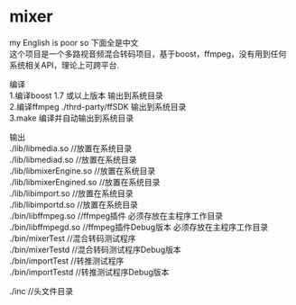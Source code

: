 # mixer
my English is poor so 下面全是中文   
这个项目是一个多路视音频混合转码项目，基于boost，ffmpeg，没有用到任何系统相关API，理论上可跨平台.   

编译  
1.编译boost 1.7 或以上版本      输出到系统目录   
2.编译ffmpeg ./thrd-party/ffSDK  输出到系统目录  
3.make    编译并自动输出到系统目录     

输出  
./lib/libmedia.so          //放置在系统目录  
./lib/libmediad.so         //放置在系统目录  
./lib/libmixerEngine.so    //放置在系统目录  
./lib/libmixerEngined.so   //放置在系统目录  
./lib/libimport.so         //放置在系统目录  
./lib/libimportd.so        //放置在系统目录  
./bin/libffmpeg.so         //ffmpeg插件           必须存放在主程序工作目录  
./bin/libffmpegd.so        //ffmpeg插件Debug版本  必须存放在主程序工作目录  
./bin/mixerTest            //混合转码测试程序  
./bin/mixerTestd           //混合转码测试程序Debug版本   
./bin/importTest           //转推测试程序  
./bin/importTestd          //转推测试程序Debug版本   
 
./inc  //头文件目录  

